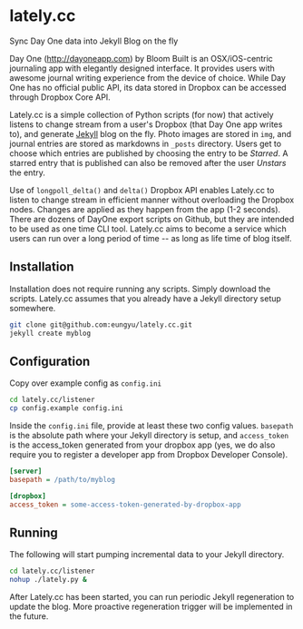 lately.cc
=========
Sync Day One data into Jekyll Blog on the fly

Day One (http://dayoneapp.com) by Bloom Built is an OSX/iOS-centric journaling app with elegantly designed interface. It provides users with awesome journal writing experience from the device of choice. While Day One has no official public API, its data stored in Dropbox can be accessed through Dropbox Core API.

Lately.cc is a simple collection of Python scripts (for now) that actively listens to change stream from a user's Dropbox (that Day One app writes to), and generate [Jekyll](http://jekyllrb.com/) blog on the fly. Photo images are stored in ```img```, and journal entries are stored as markdowns in ```_posts``` directory. Users get to choose which entries are published by choosing the entry to be *Starred*. A starred entry that is published can also be removed after the user *Unstars* the entry.

Use of ```longpoll_delta()``` and ```delta()``` Dropbox API enables Lately.cc to listen to change stream in efficient manner without overloading the Dropbox nodes. Changes are applied as they happen from the app (1-2 seconds). There are dozens of DayOne export scripts on Github, but they are intended to be used as one time CLI tool. Lately.cc aims to become a service which users can run over a long period of time -- as long as life time of blog itself.

Installation
------------
Installation does not require running any scripts. Simply download the scripts. Lately.cc assumes that you already have a Jekyll directory setup somewhere.
```bash
git clone git@github.com:eungyu/lately.cc.git
jekyll create myblog
```

Configuration
-------------
Copy over example config as ```config.ini```
```bash
cd lately.cc/listener
cp config.example config.ini
```
Inside the ```config.ini``` file, provide at least these two config values. ```basepath``` is the absolute path where your Jekyll directory is setup, and ```access_token``` is the access_token generated from your dropbox app (yes, we do also require you to register a developer app from Dropbox Developer Console).
```ini
[server]
basepath = /path/to/myblog

[dropbox]
access_token = some-access-token-generated-by-dropbox-app
```

Running
-------
The following will start pumping incremental data to your Jekyll directory.
```bash
cd lately.cc/listener
nohup ./lately.py &
```
After Lately.cc has been started, you can run periodic Jekyll regeneration to update the blog. More proactive regeneration trigger will be implemented in the future.

